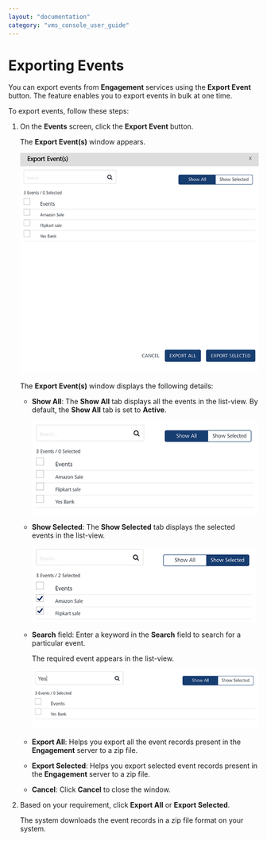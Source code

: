 ```yaml
---
layout: "documentation"
category: "vms_console_user_guide"
---
```

                           


Exporting Events
================

You can export events from **Engagement** services using the **Export Event** button. The feature enables you to export events in bulk at one time.

To export events, follow these steps:

1.  On the **Events** screen, click the **Export Event** button.
    
    The **Export Event(s)** window appears.
    
    ![](../Resources/Images/Engagement/Events/exportevent_594x525.png)
    
    The **Export Event(s)** window displays the following details:
    
    *   **Show All**: The **Show All** tab displays all the events in the list-view. By default, the **Show All** tab is set to **Active**.
        
        ![](../Resources/Images/Engagement/Events/showalleve_555x164.png)
        
    *   **Show Selected**: The **Show Selected** tab displays the selected events in the list-view.
        
        ![](../Resources/Images/Engagement/Events/showselected_554x145.png)
        
    *   **Search** field: Enter a keyword in the **Search** field to search for a particular event.
        
        The required event appears in the list-view.
        
        ![](../Resources/Images/Engagement/Events/exposearch_557x120.png)
        
    *   **Export All**: Helps you export all the event records present in the **Engagement** server to a zip file.
    *   **Export Selected**: Helps you export selected event records present in the **Engagement** server to a zip file.
    *   **Cancel**: Click **Cancel** to close the window.
2.  Based on your requirement, click **Export All** or **Export Selected**.
    
    The system downloads the event records in a zip file format on your system.
